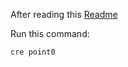 
After reading this
[Readme](https://github.com/stormasm/influx-point-lineprotocol/tree/master/csv1/examples)

Run this command:

```
cre point0
```
